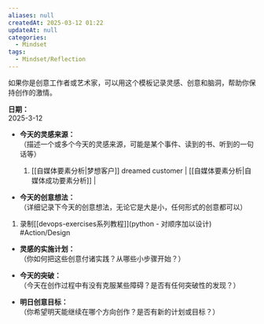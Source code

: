 ```yaml
---
aliases: null
createdAt: 2025-03-12 01:22
updateAt: null
categories:
  - Mindset
tags:
  - Mindset/Reflection
---
```


如果你是创意工作者或艺术家，可以用这个模板记录灵感、创意和脑洞，帮助你保持创作的激情。

**日期：**\
2025-3-12

- **今天的灵感来源：**\
  （描述一个或多个今天的灵感来源，可能是某个事件、读到的书、听到的一句话等）
  1. [[自媒体要素分析|梦想客户]] dreamed customer | [[自媒体要素分析|自媒体成功要素分析]] | 

- **今天的创意想法：**\
  （详细记录下今天的创意想法，无论它是大是小，任何形式的创意都可以）
 1. 录制[[devops-exercises系列教程]](python - 对顺序加以设计) #Action/Design 

- **灵感的实施计划：**\
  （你如何把这些创意付诸实践？从哪些小步骤开始？）

- **今天的突破：**\
  （今天在创作过程中有没有克服某些障碍？是否有任何突破性的发现？）

- **明日创意目标：**\
  （你希望明天能继续在哪个方向创作？是否有新的计划或目标？）
